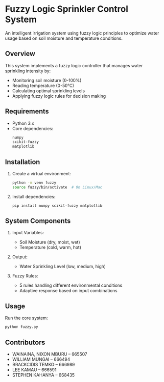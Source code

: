# Fuzzy Logic Sprinkler Control System

An intelligent irrigation system using fuzzy logic principles to optimize water usage based on soil moisture and temperature conditions.

## Overview

This system implements a fuzzy logic controller that manages water sprinkling intensity by:
- Monitoring soil moisture (0-100%)
- Reading temperature (0-50°C)
- Calculating optimal sprinkling levels
- Applying fuzzy logic rules for decision making

## Requirements

- Python 3.x
- Core dependencies:
  ```bash
  numpy
  scikit-fuzzy
  matplotlib
  ```

## Installation

1. Create a virtual environment:
   ```bash
   python -m venv fuzzy
   source fuzzy/bin/activate  # On Linux/Mac
   ```

2. Install dependencies:
   ```bash
   pip install numpy scikit-fuzzy matplotlib
   ```

## System Components

1. Input Variables:
   - Soil Moisture (dry, moist, wet)
   - Temperature (cold, warm, hot)

2. Output:
   - Water Sprinkling Level (low, medium, high)

3. Fuzzy Rules:
   - 5 rules handling different environmental conditions
   - Adaptive response based on input combinations

## Usage

Run the core system:
```bash
python fuzzy.py
```

## Contributors

- WAINAINA, NIXON MBURU – 665507
- WILLIAM MUNGAI – 666494
- BRACKCIDIS TEMKO – 666989
- LEE KAMAU – 666591
- STEPHEN KAHANYA – 668435
